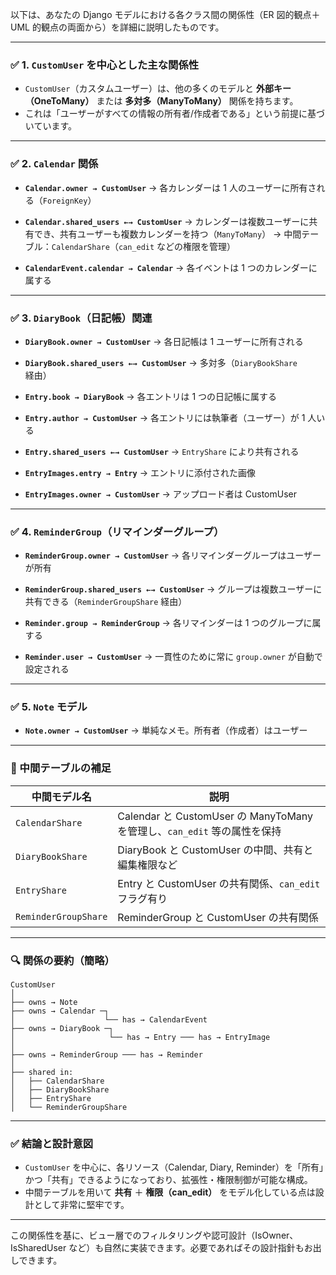 以下は、あなたの Django モデルにおける各クラス間の関係性（ER 図的観点＋ UML 的観点の両面から）を詳細に説明したものです。

---

### ✅ 1. `CustomUser` を中心とした主な関係性

-   `CustomUser`（カスタムユーザー）は、他の多くのモデルと **外部キー（OneToMany）** または **多対多（ManyToMany）** 関係を持ちます。
-   これは「ユーザーがすべての情報の所有者/作成者である」という前提に基づいています。

---

### ✅ 2. `Calendar` 関係

-   **`Calendar.owner → CustomUser`**
    → 各カレンダーは 1 人のユーザーに所有される（`ForeignKey`）

-   **`Calendar.shared_users ←→ CustomUser`**
    → カレンダーは複数ユーザーに共有でき、共有ユーザーも複数カレンダーを持つ（`ManyToMany`）
    → 中間テーブル：`CalendarShare`（`can_edit` などの権限を管理）

-   **`CalendarEvent.calendar → Calendar`**
    → 各イベントは 1 つのカレンダーに属する

---

### ✅ 3. `DiaryBook`（日記帳）関連

-   **`DiaryBook.owner → CustomUser`**
    → 各日記帳は 1 ユーザーに所有される

-   **`DiaryBook.shared_users ←→ CustomUser`**
    → 多対多（`DiaryBookShare` 経由）

-   **`Entry.book → DiaryBook`**
    → 各エントリは 1 つの日記帳に属する

-   **`Entry.author → CustomUser`**
    → 各エントリには執筆者（ユーザー）が 1 人いる

-   **`Entry.shared_users ←→ CustomUser`**
    → `EntryShare` により共有される

-   **`EntryImages.entry → Entry`**
    → エントリに添付された画像

-   **`EntryImages.owner → CustomUser`**
    → アップロード者は CustomUser

---

### ✅ 4. `ReminderGroup`（リマインダーグループ）

-   **`ReminderGroup.owner → CustomUser`**
    → 各リマインダーグループはユーザーが所有

-   **`ReminderGroup.shared_users ←→ CustomUser`**
    → グループは複数ユーザーに共有できる（`ReminderGroupShare` 経由）

-   **`Reminder.group → ReminderGroup`**
    → 各リマインダーは 1 つのグループに属する

-   **`Reminder.user → CustomUser`**
    → 一貫性のために常に `group.owner` が自動で設定される

---

### ✅ 5. `Note` モデル

-   **`Note.owner → CustomUser`**
    → 単純なメモ。所有者（作成者）はユーザー

---

### 🔁 中間テーブルの補足

| 中間モデル名         | 説明                                                                     |
| -------------------- | ------------------------------------------------------------------------ |
| `CalendarShare`      | Calendar と CustomUser の ManyToMany を管理し、`can_edit` 等の属性を保持 |
| `DiaryBookShare`     | DiaryBook と CustomUser の中間、共有と編集権限など                       |
| `EntryShare`         | Entry と CustomUser の共有関係、`can_edit` フラグ有り                    |
| `ReminderGroupShare` | ReminderGroup と CustomUser の共有関係                                   |

---

### 🔍 関係の要約（簡略）

```
CustomUser
│
├── owns → Note
├── owns → Calendar ─┐
│                    └── has → CalendarEvent
├── owns → DiaryBook ─┐
│                     └── has → Entry ─── has → EntryImage
│
├── owns → ReminderGroup ─── has → Reminder
│
├── shared in:
│   ├── CalendarShare
│   ├── DiaryBookShare
│   ├── EntryShare
│   └── ReminderGroupShare
```

---

### ✅ 結論と設計意図

-   `CustomUser` を中心に、各リソース（Calendar, Diary, Reminder）を「所有」かつ「共有」できるようになっており、拡張性・権限制御が可能な構成。
-   中間テーブルを用いて **共有** ＋ **権限（can_edit）** をモデル化している点は設計として非常に堅牢です。

---

この関係性を基に、ビュー層でのフィルタリングや認可設計（IsOwner、IsSharedUser など）も自然に実装できます。必要であればその設計指針もお出しできます。
